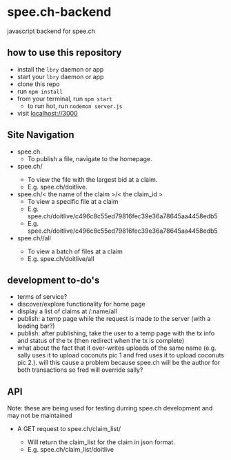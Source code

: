 # spee.ch-backend
javascript backend for spee.ch

## how to use this repository
* install the `lbry` daemon or app
* start your `lbry` daemon or app
* clone this repo 
* run `npm install`
* from your terminal, run `npm start`
	* to run hot, run `nodemon server.js`
* visit [localhost://3000](http://localhost://3000)

## Site Navigation

* spee.ch.
	* To publish a file, navigate to the homepage.
* spee.ch/<the name of the claim>
	* To view the file with the largest bid at a claim.
	* E.g. spee.ch/doitlive.
* spee.ch/< the name of the claim >/< the claim_id >
	* To view a specific file at a claim
	* E.g. spee.ch/doitlive/c496c8c55ed79816fec39e36a78645aa4458edb5
	* E.g. spee.ch/doitlive/c496c8c55ed79816fec39e36a78645aa4458edb5
* spee.ch/<the name of the claim>/all
	* To view a batch of files at a claim
	* E.g. spee.ch/doitlive/all

## development to-do's
* terms of service?
* discover/explore functionality for home page
* display a list of claims at /:name/all
* publish: a temp page while the request is made to the server (with a loading bar?)
* publish: after publishing, take the user to a temp page with the tx info and status of the tx (then redirect when the tx is complete)
* what about the fact that it over-writes uploads of the same name (e.g. sally uses it to upload coconuts pic 1 and fred uses it to upload coconuts pic 2.).  will this cause a problem because spee.ch will be the author for both transactions so fred will override sally?

## API

Note: these are being used for testing durring spee.ch development and may not be maintained

* A GET request to spee.ch/claim_list/<the name of the claim>
	* Will return the claim_list for the claim in json format.
	* E.g. spee.ch/claim_list/doitlive